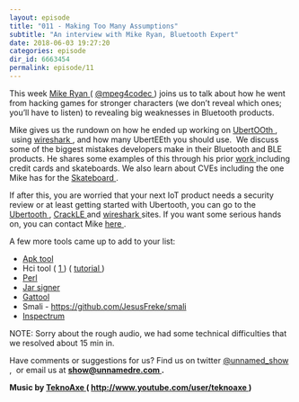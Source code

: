 ```yaml
---
layout: episode
title: "011 - Making Too Many Assumptions"
subtitle: "An interview with Mike Ryan, Bluetooth Expert"
date: 2018-06-03 19:27:20
categories: episode
dir_id: 6663454
permalink: episode/11
---
```

<p>
 This week
 <a href="http://bluetooth.expert/">
  Mike Ryan
 </a>
 (
 <a href="https://twitter.com/mpeg4codec">
  @mpeg4codec
 </a>
 ) joins us to talk about how he went from hacking games for stronger characters (we don’t reveal which ones; you’ll have to listen) to revealing big weaknesses in Bluetooth products.
</p>
<p>
 Mike gives us the rundown on how he ended up working on
 <a href="https://github.com/greatscottgadgets/ubertooth/">
  UbertOOth
 </a>
 ,  using
 <a href="https://www.wireshark.org/">
  wireshark
 </a>
 , and how many UbertEEth you should use.  We discuss some of the biggest mistakes developers make in their Bluetooth and BLE products. He shares some examples of this through his prior
 <a href="https://github.com/mikeryan">
  work
 </a>
 including credit cards and skateboards. We also learn about CVEs including the one Mike has for the
 <a href="https://cve.mitre.org/cgi-bin/cvename.cgi?name=CVE-2015-2247">
  Skateboard
 </a>
 .
</p>
<p>
 If after this, you are worried that your next IoT product needs a security review or at least getting started with Ubertooth, you can go to the
 <a href="https://github.com/greatscottgadgets/ubertooth/">
  Ubertooth
 </a>
 ,
 <a href="https://github.com/mikeryan">
  CrackLE
 </a>
 and
 <a href="https://www.wireshark.org/">
  wireshark
 </a>
 sites. If you want some serious hands on, you can contact Mike
 <a href="https://ice9.us/">
  here
 </a>
 .
</p>
<p>
 A few more tools came up to add to your list:
</p>
<ul>
 <li>
  <a href="https://ibotpeaches.github.io/Apktool/">
   Apk tool
  </a>
 </li>
 <li>
  Hci tool (
  <a href="https://linux.die.net/man/1/hcitool">
   1
  </a>
  ) (
  <a href="https://github.com/pcborenstein/bluezDoc/wiki/hcitool-and-gatttool-example">
   tutorial
  </a>
  )
 </li>
 <li>
  <a href="https://www.perl.org/">
   Perl
  </a>
 </li>
 <li>
  <a href="https://docs.oracle.com/javase/7/docs/technotes/tools/windows/jarsigner.html">
   Jar signer
  </a>
 </li>
 <li>
  <a href="https://learn.adafruit.com/reverse-engineering-a-bluetooth-low-energy-light-bulb/control-with-bluez">
   Gattool
  </a>
 </li>
 <li>
  Smali -
  <a href="https://github.com/JesusFreke/smali">
   https://github.com/JesusFreke/smali
  </a>
 </li>
 <li>
  <a href="https://github.com/miek/inspectrum">
   Inspectrum
  </a>
 </li>
</ul>
<p>
 NOTE: Sorry about the rough audio, we had some technical difficulties that we resolved about 15 min in.
</p>
<p>
 Have comments or suggestions for us? Find us on twitter
 <a href="https://twitter.com/unnamed_show">
  @unnamed_show
 </a>
 ,  or email us at
 <a href="mailto:show@unnamedre.com">
  <strong>
   show@unnamedre.com
  </strong>
 </a>
 <strong>
  .
 </strong>
</p>
<p>
 <strong>
  Music by
 </strong>
 <a href="http://www.teknoaxe.com">
  <strong>
   TeknoAxe
  </strong>
 </a>
 <strong>
  (
 </strong>
 <a href="http://www.youtube.com/user/teknoaxe">
  <strong>
   http://www.youtube.com/user/teknoaxe
  </strong>
 </a>
 <strong>
  )
 </strong>
</p>
